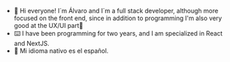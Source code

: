 - 👋 Hi everyone! I´m Álvaro and I´m a full stack developer, although more focused on the front end, since in addition to programming I'm also very good at the UX/UI part🎨
- ⌨️ I have been programming for two years, and I am specialized in React and NextJS.
- 💭 Mi idioma nativo es el español. 
